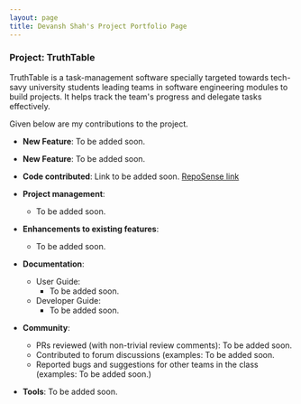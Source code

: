 ```yaml
---
layout: page
title: Devansh Shah's Project Portfolio Page
---
```


### Project: TruthTable

TruthTable is a task-management software specially targeted towards tech-savy university students leading
teams in software engineering modules to build projects. It helps track the team's progress and delegate tasks 
effectively.


Given below are my contributions to the project.

* **New Feature**: To be added soon.

* **New Feature**: To be added soon.

* **Code contributed**: Link to be added soon. [RepoSense link]()

* **Project management**:
  * To be added soon.
      

* **Enhancements to existing features**:
  * To be added soon.

* **Documentation**:
    * User Guide:
        * To be added soon.
    * Developer Guide:
        * To be added soon.

* **Community**:
    * PRs reviewed (with non-trivial review comments): To be added soon.
    * Contributed to forum discussions (examples: To be added soon.
    * Reported bugs and suggestions for other teams in the class (examples: To be added soon.)

* **Tools**:
  To be added soon.
